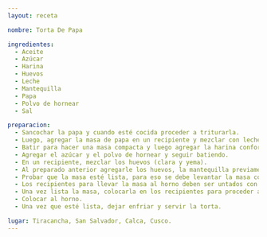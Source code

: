 ```yaml
---
layout: receta

nombre: Torta De Papa

ingredientes:
  - Aceite
  - Azúcar
  - Harina
  - Huevos
  - Leche
  - Mantequilla
  - Papa
  - Polvo de hornear
  - Sal

preparacion:
  - Sancochar la papa y cuando esté cocida proceder a triturarla.
  - Luego, agregar la masa de papa en un recipiente y mezclar con leche y agua. Integrar todos los ingredientes con una buena mezcla.
  - Batir para hacer una masa compacta y luego agregar la harina conforme la masa lo requiera.
  - Agregar el azúcar y el polvo de hornear y seguir batiendo.
  - En un recipiente, mezclar los huevos (clara y yema).
  - Al preparado anterior agregarle los huevos, la mantequilla previamente derretida y una porción de aceite. Seguir batiendo, si se desea se puede agregar una pizca de sal.
  - Probar que la masa esté lista, para eso se debe levantar la masa con el cucharón y si ésta cae como cortina ya está lista.
  - Los recipientes para llevar la masa al horno deben ser untados con mantequilla y harina.
  - Una vez lista la masa, colocarla en los recipientes para proceder al horneado.
  - Colocar al horno.
  - Una vez que esté lista, dejar enfriar y servir la torta.

lugar: Tiracancha, San Salvador, Calca, Cusco. 
---
```

